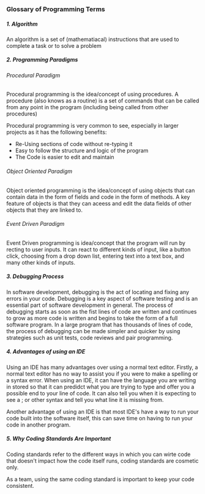 ### Glossary of Programming Terms


##### 1. Algorithm

  An algorithm is a set of (mathematiacal) instructions that are used to complete a task or to solve a problem
   
##### 2. Programming Paradigms

  ###### Procedural Paradigm
   
  Procedural programming is the idea/concept of using procedures. A procedure (also knows as a routine) is a set of commands that can be called from any point in the program (including being called from other procedures)
  
  Procedural programming is very common to see, especially in larger projects as it has the following benefits:
  * Re-Using sections of code without re-typing it
  * Easy to follow the structure and logic of the program
  * The Code is easier to edit and maintain
  
  ###### Object Oriented Paradigm
   
  Object oriented programming is the idea/concept of using objects that can contain data in the form of fields and code in the form of methods. A key feature of objects is that they can aceess and edit the data fields of other objects that they are linked to.
  
  ###### Event Driven Paradigm
   
  Event Driven programming is idea/concept that the program will run by recting to user inputs. It can react to different kinds of input, like a button click, choosing from a drop down list, entering text into a text box, and many other kinds of inputs.
  
  ##### 3. Debugging Process
  
  In software development, debugging is the act of locating and fixing any errors in your code. Debugging is a key aspect of software testing and is an essential part of software development in general. The process of debugging starts as soon as the fist lines of code are written and continues to grow as more code is written and begins to take the form of a full software program. In a large program that has thousands of lines of code, the process of debugging can be made simpler and quicker by using strategies such as unit tests, code reviews and pair programming.

  ##### 4. Advantages of using an IDE
  
  Using an IDE has many advantages over using a normal text editor. Firstly, a normal text editor has no way to assist you if you were to make a spelling or a syntax error. When using an IDE, it can have the language you are writing in stored so that it can predidct what you are trying to type and offer you a possible end to your line of code. It can also tell you when it is expecting to see a ; or other syntax and tell you what line it is missing from. 
  
  Another advantage of using an IDE is that most IDE's have a way to run your code built into the software itself, this can save time on having to run your code in another program.
 
  ##### 5. Why Coding Standards Are Important
  
  Coding standards refer to the different ways in which you can wirte code that doesn't impact how the code itself runs, coding standards are cosmetic only. 
  
  As a team, using the same coding standard is important to keep your code consistent.
  
    
 

